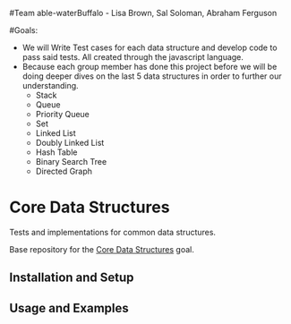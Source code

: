 #Team able-waterBuffalo -
Lisa Brown, Sal Soloman, Abraham Ferguson

#Goals:
- We will Write Test cases for each data structure and develop code to pass said tests.  All created through the javascript language.
- Because each group member has done this project before we will be doing deeper dives on the last 5 data structures in order to further our understanding.
  - Stack
  - Queue
  - Priority Queue
  - Set
  - Linked List
  - Doubly Linked List
  - Hash Table
  - Binary Search Tree
  - Directed Graph


# Core Data Structures

Tests and implementations for common data structures.

Base repository for the [Core Data Structures](https://github.com/GuildCrafts/web-development-js/issues/128) goal.

## Installation and Setup

## Usage and Examples
